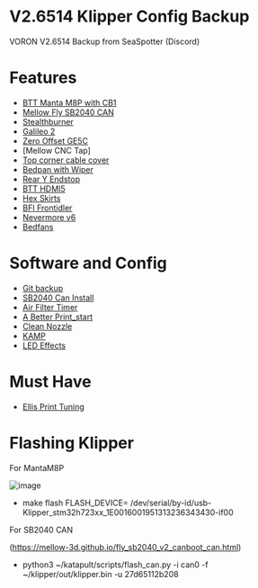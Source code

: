# V2.6514 Klipper Config Backup
VORON V2.6514 Backup from SeaSpotter (Discord)

# Features
- [BTT Manta M8P with CB1](https://t4kuuy4.github.io/Voron-Documentation/build/electrical/V2_M8P_Wiring.html)
- [Mellow Fly SB2040 CAN](https://github.com/cruiten/Voron-Related/tree/main/CANbus/Documentation)
- [Stealthburner](https://vorondesign.com/voron_stealthburner)
- [Galileo 2](https://github.com/JaredC01/Galileo2)
- [Zero Offset GE5C](https://github.com/TorxFighter/Voron-Mods/tree/main/Zero-Offset_Clamped_GE5C)
- [Mellow CNC Tap]
- [Top corner cable cover](https://github.com/VoronDesign/VoronUsers/tree/master/printer_mods/Dr-Info/corner_cable_cover_with_drop_down_holes)
- [Bedpan with Wiper](https://www.printables.com/model/659369-voron-24-purge-bucket-silicon-brush-wiper)
- [Rear Y Endstop](https://github.com/RepRapster/Voron2.4-Rear-Gantry-Y-Endstop-Mount)
- [BTT HDMI5](https://www.printables.com/model/586475-hdmi5-case-for-voron-24-300)
- [Hex Skirts](https://www.printables.com/model/474406-voron-24-skirts-with-hex-infill-250-300-and-350mm-)
- [BFI Frontidler](https://github.com/clee/VoronBFI)
- [Nevermore v6](https://github.com/nevermore3d/Nevermore_Micro/tree/master/V6)
- [Bedfans](https://mods.vorondesign.com/detail/28xgztUufAtAfV4XUL5l4w)


# Software and Config
- [Git backup](https://github.com/th33xitus/kiauh/wiki/How-to-autocommit-config-changes-to-github%3F)
- [SB2040 Can Install](https://mellow-3d.github.io/fly_sb2040_v2_canboot_can.html)
- [Air Filter Timer](https://github.com/MapleLeafMakers/KlipperMacros/blob/main/air_filter_timer.cfg)
- [A Better Print_start](https://github.com/jontek2/A-better-print_start-macro)
- [Clean Nozzle](https://github.com/VoronDesign/VoronUsers/blob/master/orphaned_mods/printer_mods/edwardyeeks/Decontaminator_Purge_Bucket_%26_Nozzle_Scrubber/Macros/nozzle_scrub.cfg)
- [KAMP](https://github.com/kyleisah/Klipper-Adaptive-Meshing-Purging)
- [LED Effects](https://github.com/julianschill/klipper-led_effect/blob/master/docs/LED_Effect.md)
  

# Must Have
- [Ellis Print Tuning](https://ellis3dp.com/Print-Tuning-Guide/)

# Flashing Klipper

For MantaM8P

![image](https://github.com/seaspotter/Voron_Backup_V2.6514/assets/5041760/650695d0-e523-415d-858f-74806050f8d6)

- make flash FLASH_DEVICE= /dev/serial/by-id/usb-Klipper_stm32h723xx_1E0016001951313236343430-if00

For SB2040 CAN

(https://mellow-3d.github.io/fly_sb2040_v2_canboot_can.html)

- python3 ~/katapult/scripts/flash_can.py -i can0 -f ~/klipper/out/klipper.bin -u 27d65112b208
